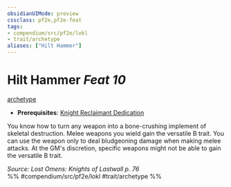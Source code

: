```yaml
---
obsidianUIMode: preview
cssclass: pf2e,pf2e-feat
tags:
- compendium/src/pf2e/lokl
- trait/archetype
aliases: ["Hilt Hammer"]
---
```

# Hilt Hammer  *Feat 10*  
[archetype](rules/traits/archetype.md)  

- **Prerequisites**: [Knight Reclaimant Dedication](compendium/feats/knight-reclaimant-dedication-locg.md)

You know how to turn any weapon into a bone-crushing implement of skeletal destruction. Melee weapons you wield gain the versatile B trait. You can use the weapon only to deal bludgeoning damage when making melee attacks. At the GM's discretion, specific weapons might not be able to gain the versatile B trait.

*Source: Lost Omens: Knights of Lastwall p. 76*  
%% #compendium/src/pf2e/lokl #trait/archetype %%